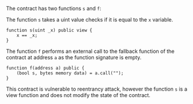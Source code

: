 The contract has two functions `s` and `f`:

The function `s` takes a uint value checks if it is equal to the `x` variable.
```
function s(uint _x) public view {
    x == _x;
}
```

The function `f` performs an external call to the fallback function of the contract at address `a` as the function signature is empty.
```
function f(address a) public {
    (bool s, bytes memory data) = a.call("");
}
```

This contract is vulnerable to reentrancy attack, however the function `s` is a view function and does not modify the state of the contract. 